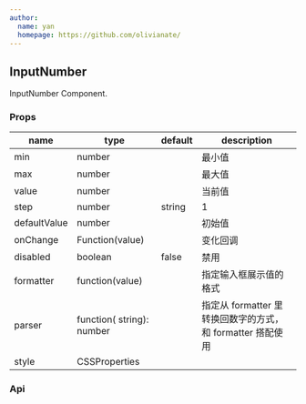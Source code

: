 ```yaml
---
author:
  name: yan
  homepage: https://github.com/olivianate/
---
```


## InputNumber

InputNumber Component.

### Props
|name|type|default|description|
|---|---|---|---|
|min|number||最小值|
|max|number||最大值|
|value|number||当前值|
|step|number|string|1|每次改变步数，可以为小数|
|defaultValue|number||初始值|
|onChange|Function(value)||变化回调|
|disabled|boolean|false|禁用|
|formatter|function(value)||指定输入框展示值的格式|
|parser|function( string): number||指定从 formatter 里转换回数字的方式，和 formatter 搭配使用|
|style|CSSProperties|||

### Api